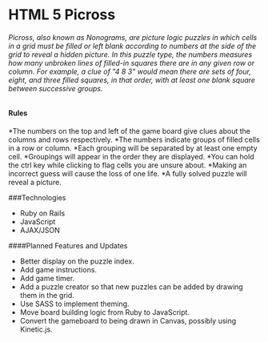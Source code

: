HTML 5 Picross
========

###### Picross, also known as Nonograms, are picture logic puzzles in which cells in a grid must be filled or left blank according to numbers at the side of the grid to reveal a hidden picture. In this puzzle type, the numbers measures how many unbroken lines of filled-in squares there are in any given row or column. For example, a clue of "4 8 3" would mean there are sets of four, eight, and three filled squares, in that order, with at least one blank square between successive groups.


#### Rules
*The numbers on the top and left of the game board give clues about the columns and rows respectively.
*The numbers indicate groups of filled cells in a row or column.
*Each grouping will be separated by at least one empty cell.
*Groupings will appear in the order they are displayed.
*You can hold the ctrl key while clicking to flag cells you are unsure about.
*Making an incorrect guess will cause the loss of one life.
*A fully solved puzzle will reveal a picture.


###Technologies
* Ruby on Rails
* JavaScript
* AJAX/JSON


####Planned Features and Updates
* Better display on the puzzle index.
* Add game instructions.
* Add game timer.
* Add a puzzle creator so that new puzzles can be added by drawing them in the grid.
* Use SASS to implement theming.
* Move board building logic from Ruby to JavaScript.
* Convert the gameboard to being drawn in Canvas, possibly using Kinetic.js.
